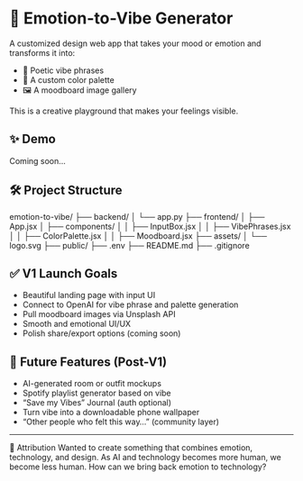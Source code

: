 # 🎨 Emotion-to-Vibe Generator

A customized design web app that takes your mood or emotion and transforms it into:

- 💬 Poetic vibe phrases  
- 🎨 A custom color palette  
- 🖼️ A moodboard image gallery  

This is a creative playground that makes your feelings visible.

## ✨ Demo
Coming soon...

## 🛠️ Project Structure
emotion-to-vibe/
├── backend/
│   └── app.py
├── frontend/
│   ├── App.jsx
│   ├── components/
│   │   ├── InputBox.jsx
│   │   ├── VibePhrases.jsx
│   │   ├── ColorPalette.jsx
│   │   ├── Moodboard.jsx
├── assets/
│   └── logo.svg
├── public/
├── .env
├── README.md
├── .gitignore

## ✅ V1 Launch Goals
- Beautiful landing page with input UI
- Connect to OpenAI for vibe phrase and palette generation
- Pull moodboard images via Unsplash API
- Smooth and emotional UI/UX
- Polish share/export options (coming soon)

## 🚀 Future Features (Post-V1)
- AI-generated room or outfit mockups
- Spotify playlist generator based on vibe
- “Save my Vibes” Journal (auth optional)
- Turn vibe into a downloadable phone wallpaper
- “Other people who felt this way…” (community layer)

---

🤍 Attribution
Wanted to create something that combines emotion, technology, and design. 
As AI and technology becomes more human, we become less human. How can we bring back emotion to technology?
